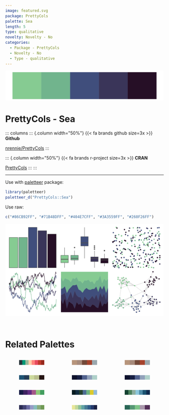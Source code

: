 ```yaml
---
image: featured.svg
package: PrettyCols
palette: Sea
length: 5
type: qualitative
novelty: Novelty - No
categories:
  - Package - PrettyCols
  - Novelty - No
  - Type - qualitative
---
```


![](featured.svg)

# PrettyCols - Sea 

::: columns
::: {.column width="50%"}
{{< fa brands github size=3x >}}
**Github**

[nrennie/PrettyCols](https://github.com/nrennie/PrettyCols)
:::

::: {.column width="50%"}
{{< fa brands r-project size=3x >}}
**CRAN**

[PrettyCols](https://CRAN.R-project.org/package=PrettyCols)
:::
:::

<hr> 

Use with [paletteer](https://emilhvitfeldt.github.io/paletteer/) package:

```r
library(paletteer)
paletteer_d("PrettyCols::Sea")
```

Use raw:

```r
c("#86CB92FF", "#71B48DFF", "#404E7CFF", "#3A3559FF", "#260F26FF")
``` 

![](examples.png) 

<br>

# Related Palettes

<div class="list" style="display: grid; grid-template-columns: auto auto auto;"> <figure class="figure">
<a href="../../awtools/a_palette/"> <img src="../../awtools/a_palette/featured.svg" style="width: 100%;" class="figure-img"></a>
</figure> <figure class="figure">
<a href="../../ButterflyColors/hamadryas_feronia/"> <img src="../../ButterflyColors/hamadryas_feronia/featured.svg" style="width: 100%;" class="figure-img"></a>
</figure> <figure class="figure">
<a href="../../ButterflyColors/hamadryas_feronia/"> <img src="../../ButterflyColors/hamadryas_feronia/featured.svg" style="width: 100%;" class="figure-img"></a>
</figure> <figure class="figure">
<a href="../../ButterflyColors/heliconius_sara_apseudes/"> <img src="../../ButterflyColors/heliconius_sara_apseudes/featured.svg" style="width: 100%;" class="figure-img"></a>
</figure> <figure class="figure">
<a href="../../lisa/GeorgiaOKeeffe/"> <img src="../../lisa/GeorgiaOKeeffe/featured.svg" style="width: 100%;" class="figure-img"></a>
</figure> <figure class="figure">
<a href="../../rtist/okeeffe/"> <img src="../../rtist/okeeffe/featured.svg" style="width: 100%;" class="figure-img"></a>
</figure> <figure class="figure">
<a href="../../beyonce/X21/"> <img src="../../beyonce/X21/featured.svg" style="width: 100%;" class="figure-img"></a>
</figure> <figure class="figure">
<a href="../../ghibli/YesterdayMedium/"> <img src="../../ghibli/YesterdayMedium/featured.svg" style="width: 100%;" class="figure-img"></a>
</figure> <figure class="figure">
<a href="../../MetBrewer/Pissaro/"> <img src="../../MetBrewer/Pissaro/featured.svg" style="width: 100%;" class="figure-img"></a>
</figure> <figure class="figure">
<a href="../../MetBrewer/VanGogh1/"> <img src="../../MetBrewer/VanGogh1/featured.svg" style="width: 100%;" class="figure-img"></a>
</figure> <figure class="figure">
<a href="../../MoMAColors/Ernst/"> <img src="../../MoMAColors/Ernst/featured.svg" style="width: 100%;" class="figure-img"></a>
</figure> <figure class="figure">
<a href="../../vapoRwave/seaPunk/"> <img src="../../vapoRwave/seaPunk/featured.svg" style="width: 100%;" class="figure-img"></a>
</figure> 
</div>
